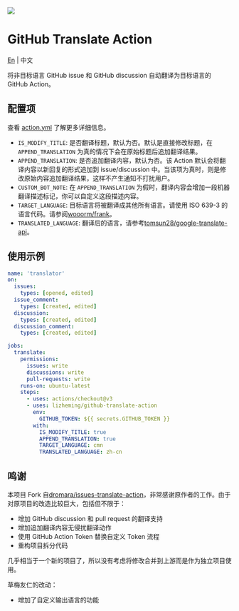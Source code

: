 ![](./assets/logo.svg)
# GitHub Translate Action  

[En](./README.md) | 中文

将非目标语言 GitHub issue 和 GitHub discussion 自动翻译为目标语言的 GitHub Action。

## 配置项

查看 [action.yml](./action.yml) 了解更多详细信息。

- `IS_MODIFY_TITLE`: 是否翻译标题，默认为否。默认是直接修改标题，在 `APPEND_TRANSLATION` 为真的情况下会在原始标题后追加翻译结果。
- `APPEND_TRANSLATION`: 是否追加翻译内容，默认为否。该 Action 默认会将翻译内容以新回复的形式追加到 issue/discussion 中。当该项为真时，则是修改原始内容追加翻译结果，这样不产生通知不打扰用户。
- `CUSTOM_BOT_NOTE`: 在 `APPEND_TRANSLATION` 为假时，翻译内容会增加一段机器翻译描述标记，你可以自定义这段描述内容。
- `TARGET_LANGUAGE`: 目标语言将被翻译成其他所有语言。请使用 ISO 639-3 的语言代码。请参阅[wooorm/frank](https://github.com/wooorm/franc)。
- `TRANSLATED_LANGUAGE`:  翻译后的语言，请参考[tomsun28/google-translate-api](https://github.com/tomsun28/google-translate-api/blob/master/src/languages.js)。

## 使用示例

````yml
name: 'translator'
on:
  issues:
    types: [opened, edited]
  issue_comment:
    types: [created, edited]
  discussion: 
    types: [created, edited]
  discussion_comment:
    types: [created, edited]

jobs:
  translate:
    permissions:
      issues: write
      discussions: write
      pull-requests: write
    runs-on: ubuntu-latest
    steps:
      - uses: actions/checkout@v3
      - uses: lizheming/github-translate-action
        env: 
          GITHUB_TOKEN: ${{ secrets.GITHUB_TOKEN }}
        with:
          IS_MODIFY_TITLE: true
          APPEND_TRANSLATION: true
          TARGET_LANGUAGE: cmn
          TRANSLATED_LANGUAGE: zh-cn
````

## 鸣谢

本项目 Fork 自[dromara/issues-translate-action](https://github.com/dromara/issues-translate-action)，非常感谢原作者的工作。由于对原项目的改造比较巨大，包括但不限于：

- 增加 GitHub discussion 和 pull request 的翻译支持
- 增加追加翻译内容无侵扰翻译动作
- 使用 GitHub Action Token 替换自定义 Token 流程
- 重构项目拆分代码

几乎相当于一个新的项目了，所以没有考虑将修改合并到上游而是作为独立项目使用。

草梅友仁的改动：

- 增加了自定义输出语言的功能

